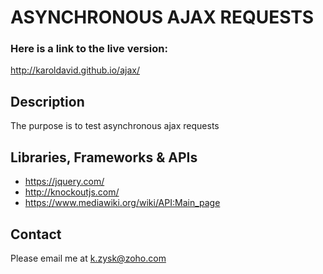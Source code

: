 # ASYNCHRONOUS AJAX REQUESTS

### Here is a link to the live version:
http://karoldavid.github.io/ajax/

## Description

The purpose is to test asynchronous ajax requests

## Libraries, Frameworks & APIs

* https://jquery.com/ 
* http://knockoutjs.com/
* https://www.mediawiki.org/wiki/API:Main_page

## Contact
Please email me at k.zysk@zoho.com
